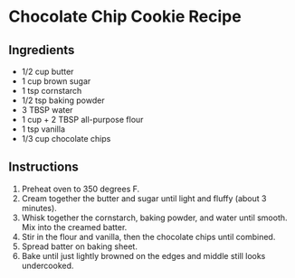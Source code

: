 # Chocolate Chip Cookie Recipe

## Ingredients

- 1/2 cup butter
- 1 cup brown sugar
- 1 tsp cornstarch
- 1/2 tsp baking powder
- 3 TBSP water
- 1 cup + 2 TBSP all-purpose flour
- 1 tsp vanilla
- 1/3 cup chocolate chips

## Instructions

1. Preheat oven to 350 degrees F.
2. Cream together the butter and sugar until light and fluffy (about 3 minutes).
3. Whisk together the cornstarch, baking powder, and water until smooth. Mix into the creamed batter.
4. Stir in the flour and vanilla, then the chocolate chips until combined.
5. Spread batter on baking sheet. 
6. Bake until just lightly browned on the edges and middle still looks undercooked.
